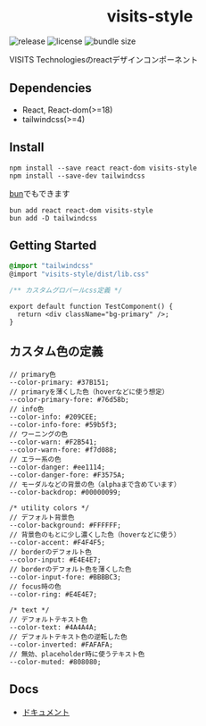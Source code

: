 <h1 align="center">visits-style</h1>

![release](https://badgen.net/npm/v/visits-style)
![license](https://badgen.net/npm/license/visits-style)
![bundle size](https://badgen.net/bundlephobia/minzip/visits-style)


VISITS Technologiesのreactデザインコンポーネント

## Dependencies
- React, React-dom(>=18)
- tailwindcss(>=4)

## Install

```
npm install --save react react-dom visits-style
npm install --save-dev tailwindcss
```

[bun](https://bun.sh)でもできます

```
bun add react react-dom visits-style
bun add -D tailwindcss
```

## Getting Started

```css
@import "tailwindcss"
@import "visits-style/dist/lib.css"

/** カスタムグロバールcss定義 */
```
```tsx
export default function TestComponent() {
  return <div className="bg-primary" />;
}
```

## カスタム色の定義
```
// primary色
--color-primary: #37B151;
// primaryを薄くした色（hoverなどに使う想定）
--color-primary-fore: #76d58b;
// info色
--color-info: #209CEE;
--color-info-fore: #59b5f3;
// ワーニングの色
--color-warn: #F2B541;
--color-warn-fore: #f7d088;
// エラー系の色
--color-danger: #ee1114;
--color-danger-fore: #F3575A;
// モーダルなどの背景の色（alphaまで含めています）
--color-backdrop: #00000099;

/* utility colors */
// デフォルト背景色
--color-background: #FFFFFF;
// 背景色のもとに少し濃くした色（hoverなどに使う）
--color-accent: #F4F4F5;
// borderのデフォルト色
--color-input: #E4E4E7;
// borderのデフォルト色を薄くした色
--color-input-fore: #BBBBC3;
// focus時の色
--color-ring: #E4E4E7;

/* text */
// デフォルトテキスト色
--color-text: #4A4A4A;
// デフォルトテキスト色の逆転した色
--color-inverted: #FAFAFA;
// 無効、placeholder時に使うテキスト色
--color-muted: #808080;
```

## Docs

- [ドキュメント](https://visits-works.github.io/visits-style)

